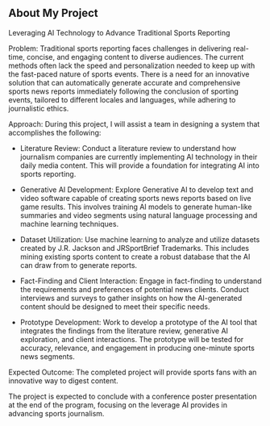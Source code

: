 ## About My Project

Leveraging AI Technology to Advance Traditional Sports Reporting

Problem: Traditional sports reporting faces challenges in delivering real-time, concise, and engaging content to diverse audiences. The current methods often lack the speed and personalization needed to keep up with the fast-paced nature of sports events. There is a need for an innovative solution that can automatically generate accurate and comprehensive sports news reports immediately following the conclusion of sporting events, tailored to different locales and languages, while adhering to journalistic ethics. 

Approach: During this project, I will assist a team in designing a system that accomplishes the following:

  - Literature Review: Conduct a literature review to understand how journalism companies are currently implementing AI technology in their daily media content. This will provide a foundation for integrating AI into sports reporting.

  - Generative AI Development: Explore Generative AI to develop text and video software capable of creating sports news reports based on live game results. This involves training AI models to generate human-like summaries and video segments using natural language processing and machine learning techniques.
    
  - Dataset Utilization: Use machine learning to analyze and utilize datasets created by J.R. Jackson and JRSportBrief Trademarks. This includes mining existing sports content to create a robust database that the AI can draw from to generate reports.
    
  - Fact-Finding and Client Interaction: Engage in fact-finding to understand the requirements and preferences of potential news clients. Conduct interviews and surveys to gather insights on how the AI-generated content should be designed to meet their specific needs.
    
  - Prototype Development:
Work to develop a prototype of the AI tool that integrates the findings from the literature review, generative AI exploration, and client interactions. The prototype will be tested for accuracy, relevance, and engagement in producing one-minute sports news segments.
  
Expected Outcome: The completed project will provide sports fans with an innovative way to digest content.

The project is expected to conclude with a conference poster presentation at the end of the program, focusing on the leverage AI provides in advancing sports journalism. 

